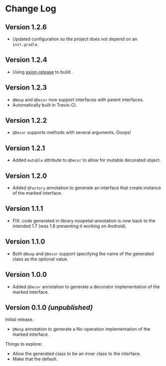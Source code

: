 Change Log
==========

Version 1.2.6
-------------

  * Updated configuration so the project does not depend on an `init.gradle`.

Version 1.2.4
-------------

  * Using [axion-release](https://github.com/allegro/axion-release-plugin) to build .

Version 1.2.3
-------------

  * `@Noop` and `@Decor` now support interfaces with parent interfaces.
  * Automatically built in Travis-CI.

Version 1.2.2
-------------

  * `@Decor` supports methods with several arguments. Ooops!

Version 1.2.1
-------------

  * Added `mutable` attribute to `@Decor` to allow for mutable decorated object.

Version 1.2.0
-------------

  * Added `@Factory` annotation to generate an interface that create instance of the marked interface.

Version 1.1.1
-------------

  * FIX: code generated in library noopetal-annotation is now back to the intended 1.7 (was 1.8 preventing it working on Android).

Version 1.1.0
-------------

  * Both `@Noop` and `@Decor` support specifying the name of the generated class as the optional value.

Version 1.0.0
-------------

  * Added `@Decor` annotation to generate a decorator implementation of the marked interface.


Version 0.1.0 *(unpublished)*
----------------------------

Initial release.

 * `@Noop` annotation to generate a No-operation implementation of the marked interface.


Things to explore:

 * Allow the generated class to be an inner class to the interface.
 * Make that the default.
